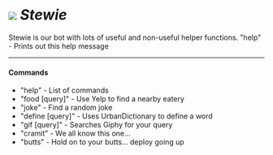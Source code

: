# ![](http://10.0.0.1:5001/stewie-image) _Stewie_

Stewie is our bot with lots of useful and non-useful helper functions.
"help" - Prints out this help message

---

#### Commands

* "help" - List of commands
* "food [query]" - Use Yelp to find a nearby eatery
* "joke" - Find a random joke
* "define [query]" - Uses UrbanDictionary to define a word
* "gif [query]" - Searches Giphy for your query
* "cramit" - We all know this one...
* "butts" - Hold on to your butts... deploy going up

